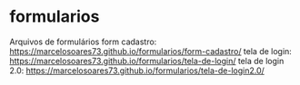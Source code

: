 # formularios
Arquivos de formulários
form cadastro: https://marcelosoares73.github.io/formularios/form-cadastro/
tela de login: https://marcelosoares73.github.io/formularios/tela-de-login/
tela de login 2.0: https://marcelosoares73.github.io/formularios/tela-de-login2.0/
